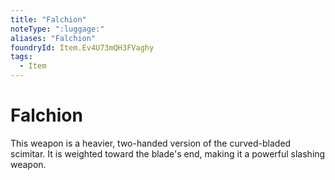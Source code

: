 ```yaml
---
title: "Falchion"
noteType: ":luggage:"
aliases: "Falchion"
foundryId: Item.Ev4U73mQH3FVaghy
tags:
  - Item
---
```


# Falchion

This weapon is a heavier, two-handed version of the curved-bladed scimitar. It is weighted toward the blade's end, making it a powerful slashing weapon.
